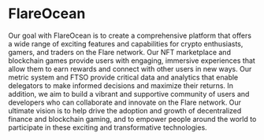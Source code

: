 # FlareOcean

Our goal with FlareOcean is to create a comprehensive platform that offers a wide range of exciting features and capabilities for crypto enthusiasts, gamers, and traders on the Flare network. Our NFT marketplace and blockchain games provide users with engaging, immersive experiences that allow them to earn rewards and connect with other users in new ways. Our metric system and FTSO provide critical data and analytics that enable delegators to make informed decisions and maximize their returns. In addition, we aim to build a vibrant and supportive community of users and developers who can collaborate and innovate on the Flare network. Our ultimate vision is to help drive the adoption and growth of decentralized finance and blockchain gaming, and to empower people around the world to participate in these exciting and transformative technologies.
